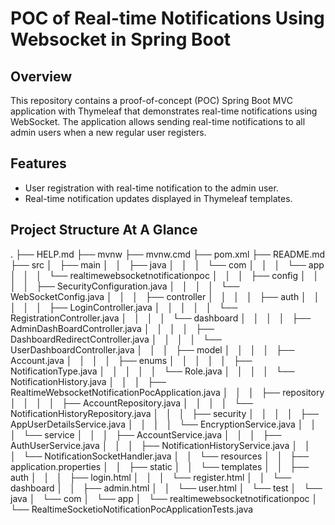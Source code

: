 # POC of Real-time Notifications Using Websocket in Spring Boot

## Overview

This repository contains a proof-of-concept (POC) Spring Boot MVC application with Thymeleaf that demonstrates real-time notifications using WebSocket. The application allows sending real-time notifications to all admin users when a new regular user registers.

## Features

- User registration with real-time notification to the admin user.
- Real-time notification updates displayed in Thymeleaf templates.

## Project Structure At A Glance
.
├── HELP.md
├── mvnw
├── mvnw.cmd
├── pom.xml
├── README.md
├── src
│   ├── main
│   │   ├── java
│   │   │   └── com
│   │   │       └── app
│   │   │           └── realtimewebsocketnotificationpoc
│   │   │               ├── config
│   │   │               │   ├── SecurityConfiguration.java
│   │   │               │   └── WebSocketConfig.java
│   │   │               ├── controller
│   │   │               │   ├── auth
│   │   │               │   │   ├── LoginController.java
│   │   │               │   │   └── RegistrationController.java
│   │   │               │   └── dashboard
│   │   │               │       ├── AdminDashBoardController.java
│   │   │               │       ├── DashboardRedirectController.java
│   │   │               │       └── UserDashboardController.java
│   │   │               ├── model
│   │   │               │   ├── Account.java
│   │   │               │   ├── enums
│   │   │               │   │   ├── NotificationType.java
│   │   │               │   │   └── Role.java
│   │   │               │   └── NotificationHistory.java
│   │   │               ├── RealtimeWebsocketNotificationPocApplication.java
│   │   │               ├── repository
│   │   │               │   ├── AccountRepository.java
│   │   │               │   └── NotificationHistoryRepository.java
│   │   │               ├── security
│   │   │               │   ├── AppUserDetailsService.java
│   │   │               │   └── EncryptionService.java
│   │   │               └── service
│   │   │                   ├── AccountService.java
│   │   │                   ├── AuthUserService.java
│   │   │                   ├── NotificationHistoryService.java
│   │   │                   └── NotificationSocketHandler.java
│   │   └── resources
│   │       ├── application.properties
│   │       ├── static
│   │       └── templates
│   │           ├── auth
│   │           │   ├── login.html
│   │           │   └── register.html
│   │           └── dashboard
│   │               ├── admin.html
│   │               └── user.html
│   └── test
│       └── java
│           └── com
│               └── app
│                   └── realtimewebsocketnotificationpoc
│                       └── RealtimeSocketioNotificationPocApplicationTests.java


